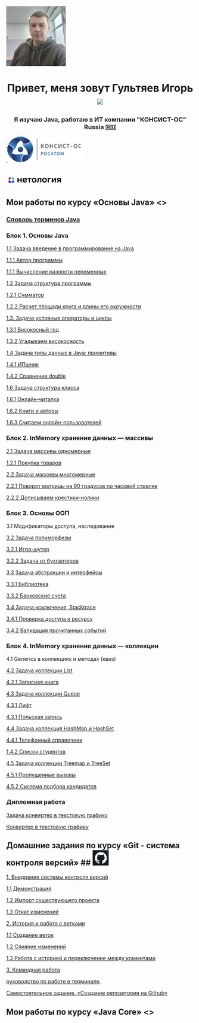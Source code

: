 
<img src="./img/photo.jpg" alt="альтернативный текст">


<h1 align="center">Привет, меня зовут Гультяев Игорь</a> 
<img src="https://github.com/blackcater/blackcater/raw/main/images/Hi.gif" height="32"/></h1>
<h3 align="center">Я изучаю Java, работаю в ИТ компании "КОНСИСТ-ОС" Russia 🇷🇺</h3> <img src="./img/лого.jpg" alt="Консист">

## <img src="./img/netology.jpg" alt="Нетология">



## Мои работы по курсу «Основы Java» <>

### [Словарь терминов Java](https://github.com/netology-code/java-homeworks/blob/master/java_glossary.md)

### Блок 1. Основы Java


[1.1 	Задача введение в программирование на Java](https://github.com/IgorGultyaev/java-homeworks/tree/master/introduction)

[1.1.1 Автор программы](https://replit.com/@IgorGul1/NetologyJavaTasks11#Main.java)

[1.1.1 Вычисление разности переменных](https://replit.com/@IgorGul1/NetologyJavaTasks12#Main.java)



[1.2	Задача структура программы](https://github.com/IgorGultyaev/java-homeworks/tree/master/program-structure)

[1.2.1 Сумматор](https://replit.com/@IgorGul1/NetologyJavaTasks21#Main.java)

[1.2.2 Расчет площади круга и длины его окружности](https://replit.com/@IgorGul1/NetologyJavaTasks22#Main.java)



[1.3.   Задача условные операторы и циклы](https://github.com/IgorGultyaev/java-homeworks/tree/master/conditional-statements-cycles)

[1.3.1 Високосный год](https://replit.com/@IgorGul1/NetologyJavaTasks131#Main.java)

[1.3.2 Угадываем високосность](https://replit.com/@IgorGul1/NetologyJavaTasks132)



[1.4	Задача типы данных в Java: примитивы](https://github.com/IgorGultyaev/java-homeworks/tree/master/primitive-types)

[1.4.1 ИПшник](https://replit.com/@IgorGul1/NrtologyJavaTasks141#Main.java)

[1.4.2 Сравнение double](https://replit.com/@IgorGul1/NrtologyJavaTasks142)


[1.6	Задача структура класса](https://github.com/IgorGultyaev/java-homeworks/tree/master/class-structure)

[1.6.1 Онлайн-читалка](https://replit.com/@IgorGul1/main161#Main.java)

[1.6.2 Книги и авторы](https://replit.com/@IgorGul1/main162#Main.java)

[1.6.3 Считаем онлайн-пользователей](https://replit.com/@IgorGul1/main163#Main.java)



### Блок 2. InMemory хранение данных — массивы

[2.1	Задача массивы одномерные](https://github.com/IgorGultyaev/java-homeworks/tree/master/one-dimensional-array)

[1.2.1 Покупка товаров](https://replit.com/@IgorGul1/NetologyJavaTasks211)


[2.2	Задача массивы многомерные](https://github.com/IgorGultyaev/java-homeworks/tree/master/multidimensional-array)

[2.2.1 Поворот матрицы на 90 градусов по часовой стрелке](https://github.com/IgorGultyaev/netologyTasks-2-2-1)

[2.2.2 Дописываем крестики-нолики](https://github.com/IgorGultyaev/netologyTasks-2-2-2)


### Блок 3. Основы ООП

3.1	Модификаторы доступа, наследование	

[3.2	Задача полиморфизм](https://github.com/IgorGultyaev/java-homeworks/tree/master/polymorphism)

[3.2.1 Игра-шутер](https://github.com/IgorGultyaev/polymorphisn-weapons)

[3.2.2 Задача от бухгалтеров](https://github.com/IgorGultyaev/polymorphism-netology-3-2-2)


[3.3	Задача абстракции и интерфейсы](https://github.com/IgorGultyaev/java-homeworks/tree/master/abstractions-interfaces)

[3.3.1 Библиотека](https://github.com/IgorGultyaev/Library)

[3.3.2 Банковские счета](https://github.com/IgorGultyaev/BankAccounts)


[3.4	Задача ксключения, Stacktrace](https://github.com/IgorGultyaev/java-homeworks/tree/master/exceptions)

[3.4.1 Проверка доступа к ресурсу](https://github.com/IgorGultyaev/CheckingAccess)

[3.4.2 Валидация прочитанных событий](https://github.com/IgorGultyaev/EventValidation)


### Блок 4. InMemory хранение данных — коллекции

4.1 Generics в коллекциях и методах (квиз)

[4.2	Задача коллекции List](https://github.com/IgorGultyaev/java-homeworks/tree/master/list)

[4.2.1 Записная книга](https://github.com/IgorGultyaev/Notebook)


[4.3	Задача коллекции Queue](https://github.com/IgorGultyaev/java-homeworks/tree/5.1/queue)

[4.3.1 Лифт](https://github.com/IgorGultyaev/Elevator)

[4.3.1 Польская запись](https://github.com/IgorGultyaev/PolishNotation)


[4.4	Задача коллекция HashMap и HashSet](https://github.com/IgorGultyaev/java-homeworks/tree/master/hash-collections)

[4.4.1 Телефонный справочник](https://github.com/IgorGultyaev/PhoneBook)

[1.4.2 Список студентов](https://github.com/IgorGultyaev/StudentsList)


[4.5	Задача коллекции Treemap и TreeSet](https://github.com/IgorGultyaev/java-homeworks/tree/master/tree-collections)

[4.5.1 Пропущенные вызовы](https://github.com/IgorGultyaev/MS)

[4.5.2 Система подбора кандидатов](https://github.com/IgorGultyaev/HumanResourcesRecruiting)


### Дипломная работа
[Задача конвертер в текстовую графику](https://github.com/IgorGultyaev/java-diplom)

[Конвертер в текстовую графику](https://github.com/IgorGultyaev/java-diplom)


## Домашние задания по курсу «Git - система контроля версий» ## <img src="./img/git.jpg" alt="Git">

[1.		Внедрение системы контроля версий](https://github.com/IgorGultyaev/git-homeworks/tree/master/introduction)

[1.1 Демонстрация](https://github.com/IgorGultyaev/NeuroStartUp)

[1.2 Импорт существующего проекта](https://github.com/IgorGultyaev/NeuroStartUp)

[1.3 Откат изменений](https://github.com/IgorGultyaev/NeuroStartUpRevent)


[2.		История и работа с ветками](https://github.com/IgorGultyaev/git-homeworks/tree/master/branch)

[1.1 Создание веток](https://github.com/IgorGultyaev/NeuroStartUpBranch)

[1.2 Слияние изменений](https://github.com/IgorGultyaev/NeuroStartUp2)

[1.3 Работа с историей и переключение между коммитами]()



[3.		Командная работа](https://github.com/IgorGultyaev/git-homeworks/tree/master/remote)

[руководство по работе в терминале](https://github.com/netology-code/guides/blob/master/git-terminal/git-terminal.md).

[Самостоятельное задание. «Создание репозитория на Github»](https://github.com/IgorGultyaev/Resume#readme)

## Мои работы по курсу «Java Core» <> 




